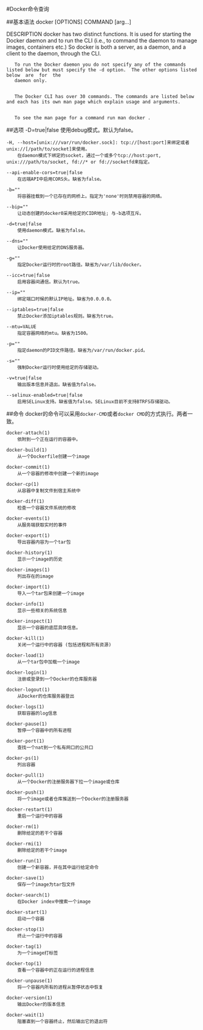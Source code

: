 #Docker命令查询

##基本语法
    docker [OPTIONS] COMMAND [arg...]


DESCRIPTION
       docker  has  two  distinct functions. It is used for starting the Docker daemon and to run the CLI (i.e., to command the daemon to manage images, containers
       etc.) So docker is both a server, as a daemon, and a client to the daemon, through the CLI.


       To run the Docker daemon you do not specify any of the commands listed below but must specify the -d option.  The other options listed  below  are  for  the
       daemon only.


       The Docker CLI has over 30 commands. The commands are listed below and each has its own man page which explain usage and arguments.


       To see the man page for a command run man docker .


##选项
    -D=true|false
        使用debug模式。默认为false。

    -H, --host=[unix:///var/run/docker.sock]: tcp://[host:port]来绑定或者unix://[/path/to/socket]来使用。
        在daemon模式下绑定的socket，通过一个或多个tcp://host:port, unix:///path/to/socket, fd://* or fd://socketfd来指定。

    --api-enable-cors=true|false
        在远端API中启用CORS头。缺省为false。

    -b=""
        将容器挂载到一个已存在的网桥上。指定为'none'时则禁用容器的网络。

    --bip=""
        让动态创建的docker0采用给定的CIDR地址; 与-b选项互斥。

    -d=true|false
        使用daemon模式。缺省为false。

    --dns=""
        让Docker使用给定的DNS服务器。

    -g=""
        指定Docker运行时的root路径。缺省为/var/lib/docker。

    --icc=true|false
        启用容器间通信。默认为true。

    --ip=""
        绑定端口时候的默认IP地址。缺省为0.0.0.0。

    --iptables=true|false
        禁止Docker添加iptables规则。缺省为true。

    --mtu=VALUE
        指定容器网络的mtu。缺省为1500。

    -p=""
        指定daemon的PID文件路径。缺省为/var/run/docker.pid。

    -s=""
        强制Docker运行时使用给定的存储驱动。

    -v=true|false
        输出版本信息并退出。缺省值为false。

    --selinux-enabled=true|false
        启用SELinux支持。缺省值为false。SELinux目前不支持BTRFS存储驱动。


##命令
docker的命令可以采用`docker-CMD`或者`docker CMD`的方式执行。两者一致。

    docker-attach(1)
        依附到一个正在运行的容器中。

    docker-build(1)
        从一个Dockerfile创建一个image

    docker-commit(1)
        从一个容器的修改中创建一个新的image

    docker-cp(1)
        从容器中复制文件到宿主系统中

    docker-diff(1)
        检查一个容器文件系统的修改

    docker-events(1)
        从服务端获取实时的事件

    docker-export(1)
        导出容器内容为一个tar包

    docker-history(1)
        显示一个image的历史

    docker-images(1)
        列出存在的image

    docker-import(1)
        导入一个tar包来创建一个image

    docker-info(1)
        显示一些相关的系统信息

    docker-inspect(1)
        显示一个容器的底层具体信息。

    docker-kill(1)
        关闭一个运行中的容器 (包括进程和所有资源)

    docker-load(1)
        从一个tar包中加载一个image

    docker-login(1)
        注册或登录到一个Docker的仓库服务器

    docker-logout(1)
        从Docker的仓库服务器登出

    docker-logs(1)
        获取容器的log信息

    docker-pause(1)
        暂停一个容器中的所有进程

    docker-port(1)
        查找一个nat到一个私有网口的公共口

    docker-ps(1)
        列出容器

    docker-pull(1)
        从一个Docker的注册服务器下拉一个image或仓库

    docker-push(1)
        将一个image或者仓库推送到一个Docker的注册服务器

    docker-restart(1)
        重启一个运行中的容器

    docker-rm(1)
        删除给定的若干个容器

    docker-rmi(1)
        删除给定的若干个image

    docker-run(1)
        创建一个新容器，并在其中运行给定命令

    docker-save(1)
        保存一个image为tar包文件

    docker-search(1)
        在Docker index中搜索一个image

    docker-start(1)
        启动一个容器

    docker-stop(1)
        终止一个运行中的容器

    docker-tag(1)
        为一个image打标签

    docker-top(1)
        查看一个容器中的正在运行的进程信息

    docker-unpause(1)
        将一个容器内所有的进程从暂停状态中恢复

    docker-version(1)
        输出Docker的版本信息

    docker-wait(1)
        阻塞直到一个容器终止，然后输出它的退出符

